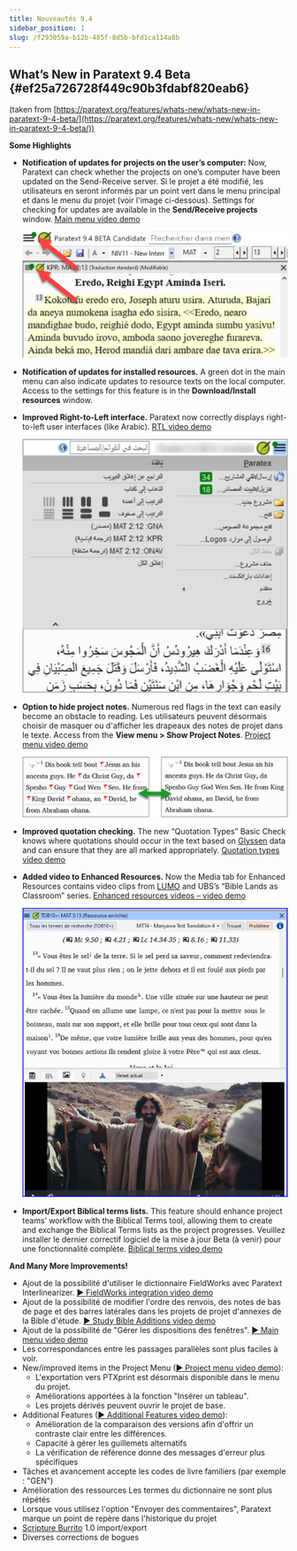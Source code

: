 ```yaml
---
title: Nouveautés 9.4
sidebar_position: 1
slug: /f293059a-b12b-485f-8d5b-bfd1ca114a8b
---
```


## **What’s New in Paratext 9.4 Beta** {#ef25a726728f449c90b3fdabf820eab6}

(taken from [https://paratext.org/features/whats-new/whats-new-in-paratext-9-4-beta/](https://paratext.org/features/whats-new/whats-new-in-paratext-9-4-beta/))

**Some Highlights**

- **Notification of updates for projects on the user’s computer:** Now, Paratext can check whether the projects on one’s computer have been updated on the Send-Receive server. Si le projet a été modifié, les utilisateurs en seront informés par un point vert dans le menu principal et dans le menu du projet (voir l'image ci-dessous). Settings for checking for updates are available in the **Send/Receive projects** window. [Main menu video demo](https://paratext.org/features/whats-new/whats-new-in-paratext-9-4-beta/?vimeography_gallery=157\&vimeography_video=857678678)

  ![](./1373747243.png)

- **Notification of updates for installed resources.** A green dot in the main menu can also indicate updates to resource texts on the local computer. Access to the settings for this feature is in the **Download/Install resources** window.

- **Improved Right-to-Left interface.** Paratext now correctly displays right-to-left user interfaces (like Arabic). [RTL video demo](https://paratext.org/features/whats-new/whats-new-in-paratext-9-4-beta/?vimeography_gallery=157\&vimeography_video=858761461)

  ![](./1418167455.png)

- **Option to hide project notes.** Numerous red flags in the text can easily become an obstacle to reading. Les utilisateurs peuvent désormais choisir de masquer ou d'afficher les drapeaux des notes de projet dans le texte. Access from the **View menu &gt; Show Project Notes**. [Project menu video demo](https://paratext.org/features/whats-new/whats-new-in-paratext-9-4-beta/?vimeography_gallery=157\&vimeography_video=857939433)

  ![](./1989155401.png)

- **Improved quotation checking.** The new “Quotation Types” Basic Check knows where quotations should occur in the text based on [Glyssen](https://software.sil.org/glyssen/) data and can ensure that they are all marked appropriately. [Quotation types video demo](https://paratext.org/features/whats-new/whats-new-in-paratext-9-4-beta/?vimeography_gallery=157\&vimeography_video=859138745)

- **Added video to Enhanced Resources.** Now the Media tab for Enhanced Resources contains video clips from [LUMO](https://lumoproject.com/) and UBS’s “Bible Lands as Classroom” series. [Enhanced resources videos – video demo](https://paratext.org/features/whats-new/whats-new-in-paratext-9-4-beta/?vimeography_gallery=157\&vimeography_video=858761461)

  ![](./119495186.png)

- **Import/Export Biblical terms lists.** This feature should enhance project teams’ workflow with the Biblical Terms tool, allowing them to create and exchange the Biblical Terms lists as the project progresses. Veuillez installer le dernier correctif logiciel de la mise à jour Beta (à venir) pour une fonctionnalité complète. [Biblical terms video demo](https://paratext.org/features/whats-new/whats-new-in-paratext-9-4-beta/?vimeography_gallery=157\&vimeography_video=858020833)

**And Many More Improvements!**

- Ajout de la possibilité d'utiliser le dictionnaire FieldWorks avec Paratext Interlinearizer. [▶ FieldWorks integration video demo](https://paratext.org/features/whats-new/whats-new-in-paratext-9-4-beta/?vimeography_gallery=157\&vimeography_video=859073261)
- Ajout de la possibilité de modifier l'ordre des renvois, des notes de bas de page et des barres latérales dans les projets de projet d'annexes de la Bible d'étude. [▶ Study Bible Additions video demo](https://paratext.org/features/whats-new/whats-new-in-paratext-9-4-beta/?vimeography_gallery=157\&vimeography_video=858761672)
- Ajout de la possibilité de "Gérer les dispositions des fenêtres". [▶ Main menu video demo](https://paratext.org/features/whats-new/whats-new-in-paratext-9-4-beta/?vimeography_gallery=157\&vimeography_video=857678678)
- Les correspondances entre les passages parallèles sont plus faciles à voir.
- New/improved items in the Project Menu ([▶ Project menu video demo](https://paratext.org/features/whats-new/whats-new-in-paratext-9-4-beta/?vimeography_gallery=157\&vimeography_video=857939433)):
  - L'exportation vers PTXprint est désormais disponible dans le menu du projet.
  - Améliorations apportées à la fonction "Insérer un tableau".
  - Les projets dérivés peuvent ouvrir le projet de base.
- Additional Features ([▶ Additional Features video demo](https://paratext.org/features/whats-new/whats-new-in-paratext-9-4-beta/?vimeography_gallery=157\&vimeography_video=859466352)):
  - Amélioration de la comparaison des versions afin d'offrir un contraste clair entre les différences.
  - Capacité à gérer les guillemets alternatifs
  - La vérification de référence donne des messages d'erreur plus spécifiques
- Tâches et avancement accepte les codes de livre familiers (par exemple : "GEN")
- Amélioration des ressources Les termes du dictionnaire ne sont plus répétés
- Lorsque vous utilisez l'option "Envoyer des commentaires", Paratext marque un point de repère dans l'historique du projet
- [Scripture Burrito](https://docs.burrito.bible/en/latest/) 1.0 import/export
- Diverses corrections de bogues
